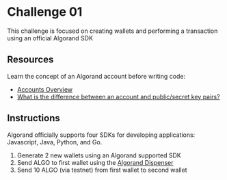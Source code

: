 # Challenge 01
This challenge is focused on creating wallets and performing a transaction using an official Algorand SDK

## Resources
Learn the concept of an Algorand account before writing code:
- [Accounts Overview](https://developer.algorand.org/docs/get-details/accounts/#accounts)
- [What is the difference between an account and public/secret key pairs?](https://forum.algorand.org/t/multisig-accounts-and-inner-transactions/5524/4)

## Instructions
Algorand officially supports four SDKs for developing applications: Javascript, Java, Python, and Go.

1. Generate 2 new wallets using an Algorand supported SDK
2. Send ALGO to first wallet using the [Algorand Dispenser](https://bank.testnet.algorand.network/)    
3. Send 10 ALGO (via testnet) from first wallet to second wallet